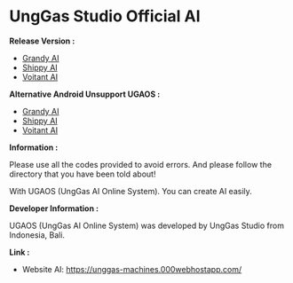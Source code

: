 # UngGas Studio Official AI

**Release Version :**

- [Grandy AI](GrandyAI.md)
- [Shippy AI](ShippyAI.md)
- [Voitant AI](VoitantAI.md)

**Alternative Android Unsupport UGAOS :**

- [Grandy AI](AlternativeGrandyAI.md)
- [Shippy AI](AlternativeShippyAI.md)
- [Voitant AI](AlternativeVoitantAI.md)

**Information :**

Please use all the codes provided to avoid errors. And please follow the directory that you have been told about!

With UGAOS (UngGas AI Online System). You can create AI easily.

**Developer Information :**

UGAOS (UngGas AI Online System) was developed by UngGas Studio from Indonesia, Bali.

**Link :**

- Website AI: https://unggas-machines.000webhostapp.com/

